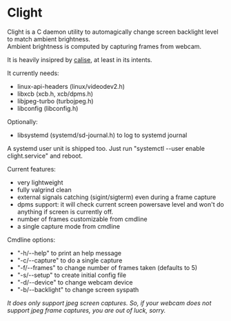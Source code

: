 # Clight

Clight is a C daemon utility to automagically change screen backlight level to match ambient brightness.  
Ambient brightness is computed by capturing frames from webcam.

It is heavily insipred by [calise](http://calise.sourceforge.net/wordpress/), at least in its intents.

It currently needs:  
* linux-api-headers (linux/videodev2.h)
* libxcb (xcb.h, xcb/dpms.h)
* libjpeg-turbo (turbojpeg.h)
* libconfig (libconfig.h)

Optionally:  
* libsystemd (systemd/sd-journal.h) to log to systemd journal
 
A systemd user unit is shipped too. Just run "systemctl --user enable clight.service" and reboot.

Current features:
* very lightweight
* fully valgrind clean
* external signals catching (sigint/sigterm) even during a frame capture
* dpms support: it will check current screen powersave level and won't do anything if screen is currently off.
* number of frames customizable from cmdline
* a single capture mode from cmdline

Cmdline options:
* "-h/--help" to print an help message
* "-c/--capture" to do a single capture
* "-f/--frames" to change number of frames taken (defaults to 5)
* "-s/--setup" to create initial config file
* "-d/--device" to change webcam device
* "-b/--backlight" to change screen syspath

*It does only support jpeg screen captures. So, if your webcam does not support jpeg frame captures, you are out of luck, sorry.*
